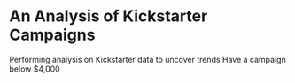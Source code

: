 # An Analysis of Kickstarter Campaigns
Performing analysis on Kickstarter data to uncover trends
Have a campaign below $4,000

